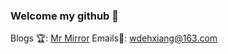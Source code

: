 ### Welcome my github 👋

Blogs 🏆: [Mr Mirror](https://www.cnblogs.com/mrmirror/)
Emails📧: wdehxiang@163.com
